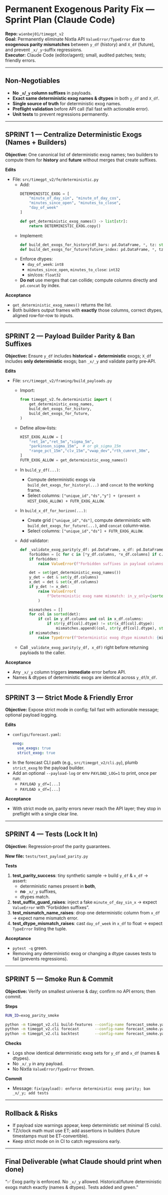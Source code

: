 
# Permanent Exogenous Parity Fix — Sprint Plan (Claude Code)

**Repo:** `wienbej01/timegpt_v2`  
**Goal:** Permanently eliminate Nixtla API `ValueError/TypeError` due to **exogenous parity mismatches** between `y_df` (history) and `X_df` (future), and prevent `_x/_y`-suffix regressions.  
**Executor:** Claude Code (editor/agent); small, audited patches; tests; friendly errors.

---

## Non‑Negotiables

- **No `_x`/`_y` column suffixes** in payloads.
- **Exact same deterministic exog names & dtypes** in both `y_df` and `X_df`.
- **Single source of truth** for deterministic exog names.
- **Preflight validation** before API call (fail fast with actionable error).
- **Unit tests** to prevent regressions permanently.

---

## SPRINT 1 — Centralize Deterministic Exogs (Names + Builders)

**Objective:** One canonical list of deterministic exog names; two builders to compute them for **history** and **future** without merges that create suffixes.

**Edits**
- File: `src/timegpt_v2/fe/deterministic.py`
  - Add:
    ```python
    DETERMINISTIC_EXOG = [
        "minute_of_day_sin", "minute_of_day_cos",
        "minutes_since_open", "minutes_to_close",
        "day_of_week"
    ]

    def get_deterministic_exog_names() -> list[str]:
        return DETERMINISTIC_EXOG.copy()
    ```
  - Implement:
    ```python
    def build_det_exogs_for_history(df_bars: pd.DataFrame, *, tz: str, rth_open: str, rth_close: str) -> pd.DataFrame: ...
    def build_det_exogs_for_future(future_index: pd.DataFrame, *, tz: str, rth_open: str, rth_close: str) -> pd.DataFrame: ...
    ```
  - Enforce dtypes:
    - `day_of_week`: `int8`
    - `minutes_since_open`, `minutes_to_close`: `int32`
    - sin/cos: `float32`
  - **Do not** use merges that can collide; compute columns directly and `pd.concat` by index.

**Acceptance**
- `get_deterministic_exog_names()` returns the list.
- Both builders output frames with **exactly** those columns, correct dtypes, aligned row‑for‑row to inputs.

---

## SPRINT 2 — Payload Builder Parity & Ban Suffixes

**Objective:** Ensure `y_df` includes **historical** + **deterministic** exogs; `X_df` includes **only deterministic** exogs; ban `_x/_y` and validate parity pre‑API.

**Edits**
- File: `src/timegpt_v2/framing/build_payloads.py`
  - Import:
    ```python
    from timegpt_v2.fe.deterministic import (
        get_deterministic_exog_names,
        build_det_exogs_for_history,
        build_det_exogs_for_future,
    )
    ```
  - Define allow‑lists:
    ```python
    HIST_EXOG_ALLOW = [
        "ret_1m","ret_5m","sigma_5m",
        "parkinson_sigma_15m",  # or gk_sigma_15m
        "range_pct_15m","clv_15m","vwap_dev","rth_cumret_30m",
    ]
    FUTR_EXOG_ALLOW = get_deterministic_exog_names()
    ```
  - In `build_y_df(...)`:
    - Compute deterministic exogs via `build_det_exogs_for_history(...)` and `concat` to the working frame.
    - Select columns: `["unique_id","ds","y"] + (present ∩ HIST_EXOG_ALLOW) + FUTR_EXOG_ALLOW`.
  - In `build_x_df_for_horizon(...)`:
    - Create grid `["unique_id","ds"]`, compute deterministic with `build_det_exogs_for_future(...)`, and `concat` column‑wise.
    - Select columns: `["unique_id","ds"] + FUTR_EXOG_ALLOW`.

  - Add validator:
    ```python
    def _validate_exog_parity(y_df: pd.DataFrame, x_df: pd.DataFrame):
        forbidden = [c for c in [*y_df.columns, *x_df.columns] if c.endswith("_x") or c.endswith("_y")]
        if forbidden:
            raise ValueError(f"Forbidden suffixes in payload columns: {sorted(set(forbidden))}")

        det = set(get_deterministic_exog_names())
        y_det = det & set(y_df.columns)
        x_det = det & set(x_df.columns)
        if y_det != x_det:
            raise ValueError(
                f"Deterministic exog name mismatch: in_y_only={sorted(y_det - x_det)}, in_x_only={sorted(x_det - y_det)}"
            )

        mismatches = []
        for col in sorted(det):
            if col in y_df.columns and col in x_df.columns:
                if str(y_df[col].dtype) != str(x_df[col].dtype):
                    mismatches.append((col, str(y_df[col].dtype), str(x_df[col].dtype)))
        if mismatches:
            raise TypeError(f"Deterministic exog dtype mismatch: {mismatches}")
    ```
  - Call `_validate_exog_parity(y_df, x_df)` right before returning payloads to the caller.

**Acceptance**
- Any `_x/_y` column triggers **immediate** error before API.
- Names & dtypes of deterministic exogs are identical across `y_df`/`X_df`.

---

## SPRINT 3 — Strict Mode & Friendly Error

**Objective:** Expose strict mode in config; fail fast with actionable message; optional payload logging.

**Edits**
- `configs/forecast.yaml`:
  ```yaml
  exog:
    use_exogs: true
    strict_exog: true
  ```
- In the forecast CLI path (e.g., `src/timegpt_v2/cli.py`), plumb `strict_exog` to the payload builder.
- Add an optional `--payload-log` or env `PAYLOAD_LOG=1` to print, once per run:
  - `PAYLOAD y_df=[...]`
  - `PAYLOAD x_df=[...]`

**Acceptance**
- With strict mode on, parity errors never reach the API layer; they stop in preflight with a single clear line.

---

## SPRINT 4 — Tests (Lock It In)

**Objective:** Regression‑proof the parity guarantees.

**New file:** `tests/test_payload_parity.py`

**Tests**
1. **test_parity_success**: tiny synthetic sample → build `y_df` & `x_df` → assert:
   - deterministic names present in **both**,
   - **no** `_x/_y` suffixes,
   - dtypes match.
2. **test_suffix_guard_raises**: inject a fake `minute_of_day_sin_x` → expect `ValueError` with “Forbidden suffixes”.
3. **test_mismatch_name_raises**: drop one deterministic column from `x_df` → expect name mismatch error.
4. **test_dtype_mismatch_raises**: cast `day_of_week` in `x_df` to float → expect `TypeError` listing the tuple.

**Acceptance**
- `pytest -q` green.
- Removing any deterministic exog or changing a dtype causes tests to fail (prevents regressions).

---

## SPRINT 5 — Smoke Run & Commit

**Objective:** Verify on smallest universe & day; confirm no API errors; then commit.

**Steps**
```bash
RUN_ID=exog_parity_smoke

python -m timegpt_v2.cli build-features --config-name forecast_smoke.yaml --universe-name universe_smoke.yaml --run-id $RUN_ID
python -m timegpt_v2.cli forecast       --config-name forecast_smoke.yaml --universe-name universe_smoke.yaml --run-id $RUN_ID --payload-log
python -m timegpt_v2.cli backtest       --config-name forecast_smoke.yaml --run-id $RUN_ID
```

**Checks**
- Logs show identical deterministic exog sets for `y_df` and `x_df` (names & dtypes).
- No `_x/_y` in any payload.
- No Nixtla `ValueError/TypeError` thrown.

**Commit**
- Message: `fix(payload): enforce deterministic exog parity; ban _x/_y; add tests`

---

## Rollback & Risks

- If payload size warnings appear, keep deterministic set minimal (5 cols).  
- TZ/clock math must use ET; add assertions in builders (future timestamps must be ET-convertible).  
- Keep strict mode on in CI to catch regressions early.

---

## Final Deliverable (what Claude should print when done)

“✅ Exog parity is enforced. No `_x/_y` allowed. Historical/future deterministic exogs match exactly (names & dtypes). Tests added and green.”
